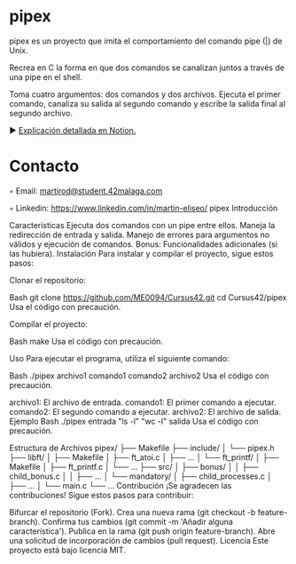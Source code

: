 # pipex
pipex es un proyecto que imita el comportamiento del comando pipe (|) de Unix.

Recrea en C la forma en que dos comandos se canalizan juntos a través de una pipe en el shell.

Toma cuatro argumentos: dos comandos y dos archivos. Ejecuta el primer comando, canaliza su salida al segundo comando y escribe la salida final al segundo archivo.

► [Explicación detallada en Notion.](https://www.notion.so/push_swap-88358e73b0244bcb8de473879c5da05a)

# Contacto 

◦ Email: martirod@student.42malaga.com

◦ Linkedin: https://www.linkedin.com/in/martin-eliseo/
pipex
Introducción


Características
Ejecuta dos comandos con un pipe entre ellos.
Maneja la redirección de entrada y salida.
Manejo de errores para argumentos no válidos y ejecución de comandos.
Bonus: Funcionalidades adicionales (si las hubiera).
Instalación
Para instalar y compilar el proyecto, sigue estos pasos:

Clonar el repositorio:

Bash
git clone https://github.com/ME0094/Cursus42.git
cd Cursus42/pipex
Usa el código con precaución.

Compilar el proyecto:

Bash
make
Usa el código con precaución.

Uso
Para ejecutar el programa, utiliza el siguiente comando:

Bash
./pipex archivo1 comando1 comando2 archivo2
Usa el código con precaución.

archivo1: El archivo de entrada.
comando1: El primer comando a ejecutar.
comando2: El segundo comando a ejecutar.
archivo2: El archivo de salida.
Ejemplo
Bash
./pipex entrada "ls -l" "wc -l" salida
Usa el código con precaución.

Estructura de Archivos
pipex/
├── Makefile
├── include/
│   └── pipex.h
├── libft/
│   ├── Makefile
│   ├── ft_atoi.c
│   ├── ...
│   └── ft_printf/
│       ├── Makefile
│       ├── ft_printf.c
│       └── ...
├── src/
│   ├── bonus/
│   │   ├── child_bonus.c
│   │   ├── ...
│   └── mandatory/
│       ├── child_processes.c
│       ├── ...
│       └── main.c
└── ...
Contribución
¡Se agradecen las contribuciones! Sigue estos pasos para contribuir:

Bifurcar el repositorio (Fork).
Crea una nueva rama (git checkout -b feature-branch).
Confirma tus cambios (git commit -m 'Añadir alguna característica').
Publica en la rama (git push origin feature-branch).
Abre una solicitud de incorporación de cambios (pull request).
Licencia
Este proyecto está bajo licencia MIT.







